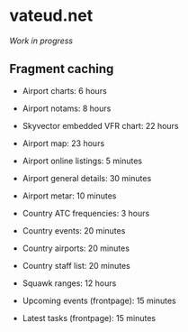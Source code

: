 # vateud.net

_Work in progress_

## Fragment caching

* Airport charts: 6 hours
* Airport notams: 8 hours
* Skyvector embedded VFR chart: 22 hours
* Airport map: 23 hours
* Airport online listings: 5 minutes
* Airport general details: 30 minutes
* Airport metar: 10 minutes

* Country ATC frequencies: 3 hours
* Country events: 20 minutes
* Country airports: 20 minutes
* Country staff list: 20 minutes
* Squawk ranges: 12 hours

* Upcoming events (frontpage): 15 minutes
* Latest tasks (frontpage): 15 minutes
